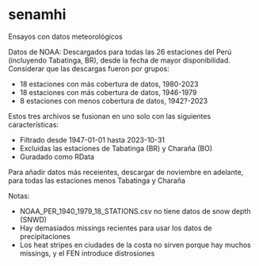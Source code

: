 # senamhi
Ensayos con datos meteorológicos

Datos de NOAA:
Descargados para todas las 26 estaciones del Perú (incluyendo Tabatinga, BR), desde la fecha de mayor disponibilidad. Considerar que las descargas fueron por grupos:
 - 18 estaciones con más cobertura de datos, 1980-2023
 - 18 estaciones con más cobertura de datos, 1946-1979
 - 8 estaciones con menos cobertura de datos, 1942?-2023
 
Estos tres archivos se fusionan en uno solo con las siguientes características:
 - Filtrado desde 1947-01-01 hasta 2023-10-31
 - Excluidas las estaciones de Tabatinga (BR) y Charaña (BO)
 - Guradado como RData
 
 Para añadir datos más receientes, descargar de noviembre en adelante, para todas las estaciones menos Tabatinga y Charaña
 
 
 Notas:
 - NOAA_PER_1940_1979_18_STATIONS.csv no tiene datos de snow depth (SNWD)
 - Hay demasiados missings recientes para usar los datos de precipitaciones
 - Los heat stripes en ciudades de la costa no sirven porque hay muchos missings, y el FEN introduce distrosiones
